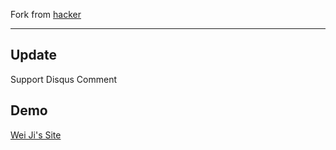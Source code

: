 Fork from [hacker](https://github.com/CodeDaraW/Hacker)
****
## Update
Support Disqus Comment

## Demo
[Wei Ji's Site](http://jw8957.github.io/)